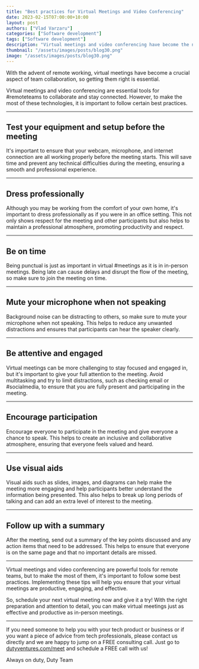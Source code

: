 ```yaml
---
title: "Best practices for Virtual Meetings and Video Conferencing"
date: 2023-02-15T07:00:00+10:00
layout: post
authors: ["Vlad Varzaru"]
categories: ["Software development"]
tags: ["Software development"]
description: "Virtual meetings and video conferencing have become the new norm in the age of #remoteworking, but are they really as effective as face-to-face meetings?"
thumbnail: "/assets/images/posts/blog30.png"
image: "/assets/images/posts/blog30.png"
---
```


With the advent of remote working, virtual meetings have become a crucial aspect of team collaboration, so getting them right is essential.

Virtual meetings and video conferencing are essential tools for #remoteteams to collaborate and stay connected. However, to make the most of these technologies, it is important to follow certain best practices.

----------------------

## Test your equipment and setup before the meeting 
   It's important to ensure that your webcam, microphone, and internet connection are all working properly before the meeting starts. This will save time and prevent any technical difficulties during the meeting, ensuring a smooth and professional experience.

----------------------

## Dress professionally
   Although you may be working from the comfort of your own home, it's important to dress professionally as if you were in an office setting. This not only shows respect for the meeting and other participants but also helps to maintain a professional atmosphere, promoting productivity and respect.

----------------------

## Be on time
   Being punctual is just as important in virtual #meetings as it is in in-person meetings. Being late can cause delays and disrupt the flow of the meeting, so make sure to join the meeting on time.


----------------------

## Mute your microphone when not speaking
   Background noise can be distracting to others, so make sure to mute your microphone when not speaking. This helps to reduce any unwanted distractions and ensures that participants can hear the speaker clearly.

----------------------

## Be attentive and engaged
   Virtual meetings can be more challenging to stay focused and engaged in, but it's important to give your full attention to the meeting. Avoid multitasking and try to limit distractions, such as checking email or #socialmedia, to ensure that you are fully present and participating in the meeting.


----------------------

## Encourage participation
   Encourage everyone to participate in the meeting and give everyone a chance to speak. This helps to create an inclusive and collaborative atmosphere, ensuring that everyone feels valued and heard.

----------------------

## Use visual aids 
   Visual aids such as slides, images, and diagrams can help make the meeting more engaging and help participants better understand the information being presented. This also helps to break up long periods of talking and can add an extra level of interest to the meeting.

----------------------

## Follow up with a summary
   After the meeting, send out a summary of the key points discussed and any action items that need to be addressed. This helps to ensure that everyone is on the same page and that no important details are missed.

----------------------

Virtual meetings and video conferencing are powerful tools for remote teams, but to make the most of them, it's important to follow some best practices. Implementing these tips will help you ensure that your virtual meetings are productive, engaging, and effective.

So, schedule your next virtual meeting now and give it a try! With the right preparation and attention to detail, you can make virtual meetings just as effective and productive as in-person meetings.

----------------------

If you need someone to help you with your tech product or business or if you want a piece of advice from tech professionals, please contact us directly and we are happy to jump on a FREE consulting call.
Just go to [dutyventures.com/meet](https://calendly.com/rusucosmin/30min) and schedule a FREE call with us!


Always on duty,
Duty Team
